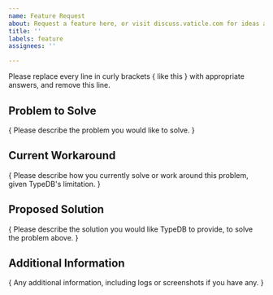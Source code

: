 ```yaml
---
name: Feature Request
about: Request a feature here, or visit discuss.vaticle.com for ideas and questions
title: ''
labels: feature
assignees: ''

---
```


Please replace every line in curly brackets { like this } with appropriate answers, and remove this line.

## Problem to Solve

{ Please describe the problem you would like to solve. }

## Current Workaround

{ Please describe how you currently solve or work around this problem, given TypeDB's limitation. }

## Proposed Solution

{ Please describe the solution you would like TypeDB to provide, to solve the problem above. }

## Additional Information

{ Any additional information, including logs or screenshots if you have any. }
